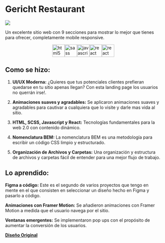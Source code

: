 # Gericht Restaurant

![](https://github.com/JIB2017/Gericht-restaurant-clone/assets/31837873/9624d98e-a19f-48bd-9cb7-0d0bc4a96c6e)


Un excelente sitio web con 9 secciones para mostrar lo mejor que tienes para ofrecer, completamente mobile responsive.

<div style="display: flex; justify-content: center; align-items: center;">
  <img src="https://cdn.jsdelivr.net/gh/devicons/devicon/icons/html5/html5-original-wordmark.svg" alt="html5" width="40" height="40" />
  <img src="https://cdn.jsdelivr.net/gh/devicons/devicon/icons/sass/sass-original.svg" alt="sass" width="40px" height="40px" />
  <img src="https://cdn.jsdelivr.net/gh/devicons/devicon/icons/javascript/javascript-original.svg" alt="javascript" width="40px" height="40px" />
  <img src="https://cdn.jsdelivr.net/gh/devicons/devicon/icons/react/react-original-wordmark.svg" alt="react" width="40px" height="40px" />
  <img src="https://github.com/JIB2017/Gericht-restaurant-clone/assets/31837873/de96fad7-7233-426a-9f0d-114d916c15b1" alt="react" width="40px" height="40px" />

</div>

## Como se hizo:

1. **UI/UX Moderna:** ¿Quieres que tus potenciales clientes prefieran quedarse en tu sitio apenas llegan? Con esta landing page los usuarios no querrán irse!.

2. **Animaciones suaves y agradables:** Se aplicaron animaciones suaves y agradables para cautivar a cualquiera que lo visite y darle mas vida al sitio.

3. **HTML, SCSS, Javascript y React:** Tecnologías fundamentales para la web 2.0 con contenido dinámico.

4. **Nomenclatura BEM:** La nomenclatura BEM es una metodología para escribir un código CSS limpio y estructurado.

5. **Organización de Archivos y Carpetas:** Una organización y estructura de archivos y carpetas fácil de entender para una mejor flujo de trabajo.

## Lo aprendido:

**Figma a código:** Este es el segundo de varios proyectos que tengo en mente en el que consisten en seleccionar un diseño hecho en Figma y pasarlo a código.

**Animaciones con Framer Motion:** Se añadieron animaciones con Framer Motion a medida que el usuario navega por el sitio.

**Ventanas emergentes:** Se implementaron pop ups con el propósito de aumentar la conversión de los usuarios.


[**Diseño Original**](https://www.figma.com/file/yvClSI9AZBRX8UaaGEByF3/Modern-UI%252FUX%253A-Gericht)
